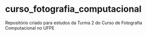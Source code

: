 # curso_fotografia_computacional
Repositório criado para estudos da Turma 2 do Curso de Fotografia Computacional no UFPE
